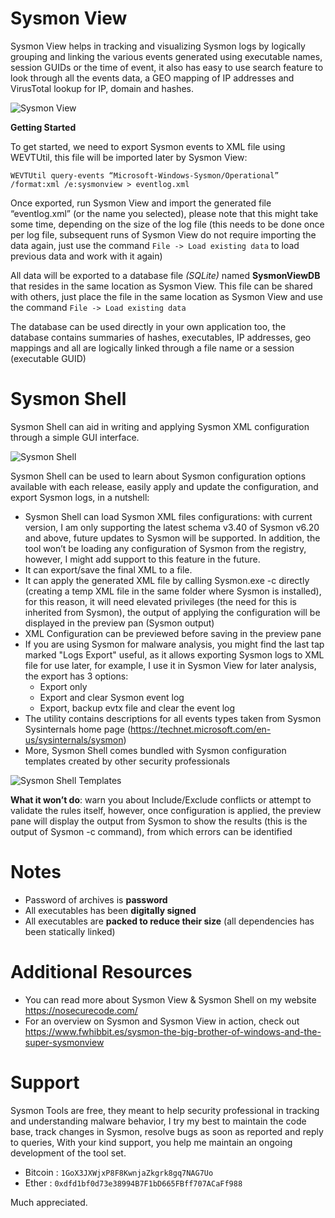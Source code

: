 # Sysmon View

Sysmon View helps in tracking and visualizing Sysmon logs by logically grouping and linking the various events generated using executable names, session GUIDs or the time of event, it also has easy to use search feature to look through all the events data, a GEO mapping of IP addresses and VirusTotal lookup for IP, domain and hashes.

![Sysmon View](https://nosecurecode.blog/wp-content/uploads/2017/11/HeadImage.png "Sysmon View")

**Getting Started**

To get started, we need to export Sysmon events to XML file using WEVTUtil, this file will be imported later by Sysmon View:

`WEVTUtil query-events “Microsoft-Windows-Sysmon/Operational” /format:xml /e:sysmonview > eventlog.xml`

Once exported, run Sysmon View and import the generated file “eventlog.xml” (or the name you selected), please note that this might take some time, depending on the size of the log file (this needs to be done once per log file, subsequent runs of Sysmon View do not require importing the data again, just use the command `File -> Load existing data` to load previous data and work with it again)

All data will be exported to a database file _(SQLite)_ named **SysmonViewDB** that resides in the same location as Sysmon View. This file can be shared with others, just place the file in the same location as  Sysmon View and use the command `File -> Load existing data`

The database can be used directly in your own application too, the database contains summaries of hashes, executables, IP addresses, geo mappings and all are logically linked through a file name or a session (executable GUID)

# Sysmon Shell

Sysmon Shell can aid in writing and applying Sysmon XML configuration through a simple GUI interface.

![Sysmon Shell](https://nosecurecode.blog/wp-content/uploads/2017/11/HeadImageSysmonShell.png "Sysmon Shell")

Sysmon Shell can be used to learn about Sysmon configuration options available with each release, easily apply and update the configuration, and export Sysmon logs, in a nutshell:

* Sysmon Shell can load Sysmon XML files configurations: with current version, I am only supporting the latest schema v3.40 of Sysmon v6.20 and above, future updates to Sysmon will be supported. In addition, the tool won’t be loading any configuration of Sysmon from the registry, however, I might add support to this feature in the future.
* It can export/save the final XML to a file.
* It can apply the generated XML file by calling Sysmon.exe -c directly (creating a temp XML file in the same folder where Sysmon is installed), for this reason, it will need elevated privileges (the need for this is inherited from Sysmon), the output of applying the configuration will be displayed in the preview pan (Sysmon output)
* XML Configuration can be previewed before saving in the preview pane
* If you are using Sysmon for malware analysis, you might find the last tap marked "Logs Export" useful, as it allows exporting Sysmon logs to XML file for use later, for example, I use it in Sysmon View for later analysis, the export has 3 options:
    * Export only
    * Export and clear Sysmon event log
    * Export, backup evtx file and clear the event log
* The utility contains descriptions for all events types taken from Sysmon Sysinternals home page (https://technet.microsoft.com/en-us/sysinternals/sysmon)
* More, Sysmon Shell comes bundled with Sysmon configuration templates created by other security professionals

![Sysmon Shell Templates](https://nosecurecode.blog/wp-content/uploads/2017/12/SysmonShellTemplates.png "Sysmon Shell Templates")

**What it won’t do**: warn you about Include/Exclude conflicts or attempt to validate the rules itself, however, once configuration is applied, the preview pane will display the output from Sysmon to show the results (this is the output of Sysmon -c command), from which errors can be identified

# Notes
* Password of archives is **password**
* All executables has been **digitally signed**
* All executables are **packed to reduce their size** (all dependencies has been statically linked)

# Additional Resources
* You can read more about Sysmon View & Sysmon Shell on my website https://nosecurecode.com/
* For an overview on Sysmon and Sysmon View in action, check out https://www.fwhibbit.es/sysmon-the-big-brother-of-windows-and-the-super-sysmonview

# Support
Sysmon Tools are free, they meant to help security professional in tracking and understanding malware behavior, I try my best to maintain the code base, track changes in Sysmon, resolve bugs as soon as reported and reply to queries, With your kind support, you help me maintain an ongoing development of the tool set.

* Bitcoin : `1GoX3JXWjxP8F8KwnjaZkgrk8gq7NAG7Uo`
* Ether : `0xdfd1bf0d73e38994B7F1bD665FBff707ACaFf988`

Much appreciated.